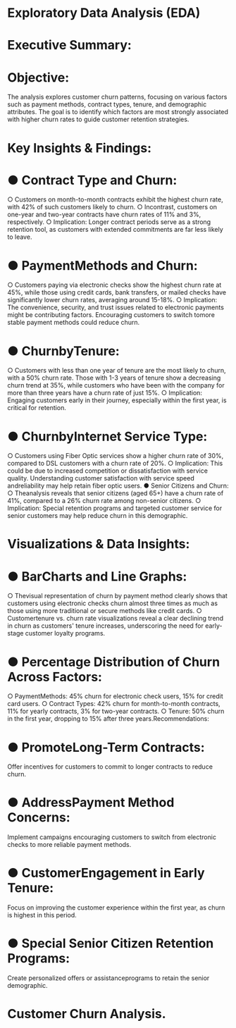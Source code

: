 # Exploratory Data Analysis (EDA)

# Executive Summary:

# Objective:
 The analysis explores customer churn patterns, focusing on various factors such as payment methods, contract types, tenure, and demographic attributes. The goal is to identify which factors are most strongly associated with higher churn rates to guide customer retention strategies.
 
# Key Insights & Findings:
 
# ● Contract Type and Churn:
 ○ Customers on month-to-month contracts exhibit the highest churn rate, with 42% of such customers likely to churn.
 ○ Incontrast, customers on one-year and two-year contracts have churn rates of 11% and 3%, respectively.
 ○ Implication: Longer contract periods serve as a strong retention tool, as customers with extended commitments are far less likely to leave.
 
#  ● PaymentMethods and Churn:
 ○ Customers paying via electronic checks show the highest churn rate at 45%, while those using credit cards, bank transfers, or mailed checks have significantly lower churn
   rates, averaging around 15-18%.
 ○ Implication: The convenience, security, and trust issues related to electronic payments might be contributing factors. Encouraging customers to switch tomore stable 
   payment methods could reduce churn.
 
# ● ChurnbyTenure:
 ○ Customers with less than one year of tenure are the most likely to churn, with a 50% churn rate. Those with 1-3 years of tenure show a decreasing churn trend at 35%, 
   while customers who have been with the company for more than three years have a churn rate of just 15%.
 ○ Implication:
   Engaging customers early in their journey, especially within the first year, is critical for retention.
   
# ● ChurnbyInternet Service Type:
 ○ Customers using Fiber Optic services show a higher churn rate of 30%, compared to DSL customers with a churn rate of 20%.
 ○ Implication:
   This could be due to increased competition or dissatisfaction with service quality. Understanding customer satisfaction with service speed andreliability may help retain 
   fiber optic users.
 ● Senior Citizens and Churn:
 ○ Theanalysis reveals that senior citizens (aged 65+) have a churn rate of 41%, compared to a 26% churn rate among non-senior citizens.
 ○ Implication:
   Special retention programs and targeted customer service for senior customers may help reduce churn in this demographic. 
   
# Visualizations & Data Insights:

# ● BarCharts and Line Graphs:
 ○ Thevisual representation of churn by payment method clearly shows that customers using electronic checks churn almost three times as much as those using more traditional 
   or secure methods like credit cards.
 ○ Customertenure vs. churn rate visualizations reveal a clear declining trend in churn as customers' tenure increases, underscoring the need for early-stage customer 
   loyalty programs.
 
# ● Percentage Distribution of Churn Across Factors:
 ○ PaymentMethods:
   45% churn for electronic check users, 15% for credit card users.
 ○ Contract Types: 
   42% churn for month-to-month contracts, 11% for yearly contracts, 3% for two-year contracts.
 ○ Tenure: 
   50% churn in the first year, dropping to 15% after three years.Recommendations:
   
# ● PromoteLong-Term Contracts: 
   Offer incentives for customers to commit to longer contracts to reduce churn.
   
# ● AddressPayment Method Concerns:
   Implement campaigns encouraging customers to switch from electronic checks to more reliable payment methods.
   
# ● CustomerEngagement in Early Tenure: 
   Focus on improving the customer experience within the first year, as churn is highest in this period.
   
# ● Special Senior Citizen Retention Programs:
   Create personalized offers or assistanceprograms to retain the senior demographic. 

# Customer Churn Analysis.  

